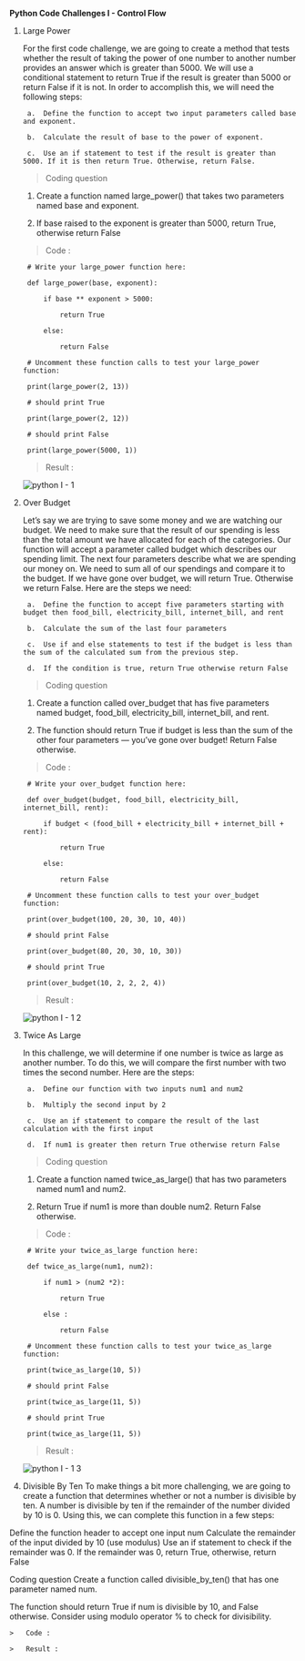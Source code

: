 **Python Code Challenges I - Control Flow**

1. Large Power

    For the first code challenge, we are going to create a method that tests whether the result of taking the power of one number to another number provides an answer which is greater than 5000. We will use a conditional statement to return True if the result is greater than 5000 or return False if it is not. In order to accomplish this, we will need the following steps:
    
        a.  Define the function to accept two input parameters called base and exponent.
  
        b.  Calculate the result of base to the power of exponent.
  
        c.  Use an if statement to test if the result is greater than 5000. If it is then return True. Otherwise, return False.
  
    >   Coding question

    1.  Create a function named large_power() that takes two parameters named base and exponent.
    
    2.  If base raised to the exponent is greater than 5000, return True, otherwise return False
    
    
    >   Code :
    
        # Write your large_power function here:
        
        def large_power(base, exponent):
        
            if base ** exponent > 5000:
            
                return True
                
            else:
            
                return False
                
        # Uncomment these function calls to test your large_power function:
        
        print(large_power(2, 13))
        
        # should print True
        
        print(large_power(2, 12))
        
        # should print False
        
        print(large_power(5000, 1))

    >   Result :
    
      ![python I - 1](https://user-images.githubusercontent.com/74751990/188761625-a528f57c-4f52-493c-8438-1fe09492a1ac.jpg)

2. Over Budget

    Let’s say we are trying to save some money and we are watching our budget. We need to make sure that the result of our spending is less than the total amount we have allocated for each of the categories. Our function will accept a parameter called budget which describes our spending limit. The next four parameters describe what we are spending our money on. We need to sum all of our spendings and compare it to the budget. If we have gone over budget, we will return True. Otherwise we return False. Here are the steps we need:

        a.  Define the function to accept five parameters starting with budget then food_bill, electricity_bill, internet_bill, and rent
    
        b.  Calculate the sum of the last four parameters
    
        c.  Use if and else statements to test if the budget is less than the sum of the calculated sum from the previous step.
    
        d.  If the condition is true, return True otherwise return False

    >   Coding question

    1.  Create a function called over_budget that has five parameters named budget, food_bill, electricity_bill, internet_bill, and rent.
    
    2.  The function should return True if budget is less than the sum of the other four parameters — you’ve gone over budget! Return False otherwise.

    >   Code :
    
        # Write your over_budget function here:
    
        def over_budget(budget, food_bill, electricity_bill, internet_bill, rent):

            if budget < (food_bill + electricity_bill + internet_bill + rent):

                return True

            else:
 
                return False

        # Uncomment these function calls to test your over_budget function:

        print(over_budget(100, 20, 30, 10, 40))

        # should print False

        print(over_budget(80, 20, 30, 10, 30))

        # should print True

        print(over_budget(10, 2, 2, 2, 4))

    >   Result :

      ![python I - 1 2](https://user-images.githubusercontent.com/74751990/189028539-8fe939ae-a177-4382-92f5-2b5154732d47.jpg)

3. Twice As Large

    In this challenge, we will determine if one number is twice as large as another number. To do this, we will compare the first number with two times the second number. Here are the steps:

        a.  Define our function with two inputs num1 and num2
    
        b.  Multiply the second input by 2

        c.  Use an if statement to compare the result of the last calculation with the first input

        d.  If num1 is greater then return True otherwise return False

    >   Coding question

    1.  Create a function named twice_as_large() that has two parameters named num1 and num2.

    2.  Return True if num1 is more than double num2. Return False otherwise.

    >   Code :
    
        # Write your twice_as_large function here:

        def twice_as_large(num1, num2):
  
            if num1 > (num2 *2):
    
                return True
  
            else :
    
                return False

        # Uncomment these function calls to test your twice_as_large function:

        print(twice_as_large(10, 5))

        # should print False

        print(twice_as_large(11, 5))

        # should print True

        print(twice_as_large(11, 5))

    >   Result :

      ![python I - 1 3](https://user-images.githubusercontent.com/74751990/189250447-69d9d208-ffd5-4e69-bcd8-7b411bdba498.jpg)

4. Divisible By Ten
To make things a bit more challenging, we are going to create a function that determines whether or not a number is divisible by ten. A number is divisible by ten if the remainder of the number divided by 10 is 0. Using this, we can complete this function in a few steps:

Define the function header to accept one input num
Calculate the remainder of the input divided by 10 (use modulus)
Use an if statement to check if the remainder was 0. If the remainder was 0, return True, otherwise, return False

Coding question
Create a function called divisible_by_ten() that has one parameter named num.

The function should return True if num is divisible by 10, and False otherwise. Consider using modulo operator % to check for divisibility.

    >   Code :

    >   Result :
